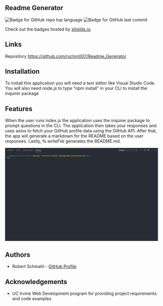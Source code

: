 Readme Generator
-----------------------------
![Badge for GitHub repo top language](https://img.shields.io/github/languages/top/rschm007/Readme_Generator?style=flat&logo=appveyor) ![Badge for GitHub last commit](https://img.shields.io/github/last-commit/rschm007/Readme_Generator?style=flat&logo=appveyor)
  
Check out the badges hosted by [shields.io](https://shields.io/).

Links
-----------------------------

Repository <a href="https://github.com/rschm007/Readme_Generator">https://github.com/rschm007/Readme_Generator</a>

Installation
-----------------------------

To install this application you will need a text editor like Visual Studio Code. You will also need node.js to type "npm install" in your CLI to install the inquirer package

Features
-----------------------------
When the user runs index.js the application uses the inquirer package to prompt questions in the CLI. The application then takes your responses and uses axios to fetch your GitHub profile data using the GitHub API. After that, the app will generate a markdown for the README based on the user responses. Lastly, fs.writeFile generates the README.md.

<img src="https://raw.githubusercontent.com/rschm007/Readme_Generator/main/Develop/Assets/demo_1.gif" alt="Readme Generator app demo gif" style="max-width:100%;">


Authors
-----------------------------
<ul>
  <li>Robert Schmahl - <a href="https://github.com/rschm007">GitHub Profile</a></li>
</ul>

Acknowledgements
-----------------------------
<ul>
  <li>UC Irvine Web Development program for providing project requirements and code examples</li>
</ul>

